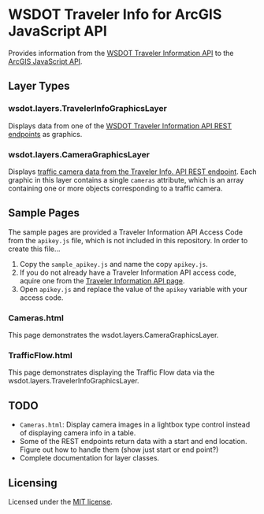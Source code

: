 WSDOT Traveler Info for ArcGIS JavaScript API
=============================================

Provides information from the [WSDOT Traveler Information API](http://www.wsdot.wa.gov/Traffic/api/) to the [ArcGIS JavaScript API](http://links.esri.com/javascript).

## Layer Types ##

### wsdot.layers.TravelerInfoGraphicsLayer ###

Displays data from one of the [WSDOT Traveler Information API REST endpoints](http://www.wsdot.wa.gov/traffic/api/) as graphics.

### wsdot.layers.CameraGraphicsLayer ###

Displays [traffic camera data from the Traveler Info. API REST endpoint](http://www.wsdot.wa.gov/traffic/api/HighwayCameras/HighwayCamerasREST.svc/Help).  Each graphic in this layer contains a single `cameras` attribute, which is an array containing one or more objects corresponding to a traffic camera.

## Sample Pages ##

The sample pages are provided a Traveler Information API Access Code from the `apikey.js` file, which is not included in this repository.
In order to create this file...

1. Copy the `sample_apikey.js` and name the copy `apikey.js`.
2. If you do not already have a Traveler Information API access code, aquire one from the [Traveler Information API page](http://www.wsdot.wa.gov/Traffic/api/).
3. Open `apikey.js` and replace the value of the `apikey` variable with your access code.

### Cameras.html

This page demonstrates the wsdot.layers.CameraGraphicsLayer.

### TrafficFlow.html  

This page demonstrates displaying the Traffic Flow data via the wsdot.layers.TravelerInfoGraphicsLayer.

## TODO ##
* `Cameras.html`: Display camera images in a lightbox type control instead of displaying camera info in a table.
* Some of the REST endpoints return data with a start and end location.  Figure out how to handle them (show just start or end point?)
* Complete documentation for layer classes.

## Licensing ##

Licensed under the [MIT license](http://www.opensource.org/licenses/MIT).